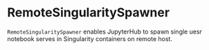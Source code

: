 # RemoteSingularitySpawner
`RemoteSingularitySpawner` enables JupyterHub to spawn single uesr notebook serves in Singularity containers on remote host.